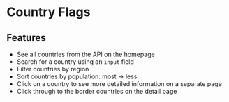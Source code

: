 # Country Flags

## Features

- See all countries from the API on the homepage
- Search for a country using an `input` field
- Filter countries by region
- Sort countries by population: most -> less
- Click on a country to see more detailed information on a separate page
- Click through to the border countries on the detail page
